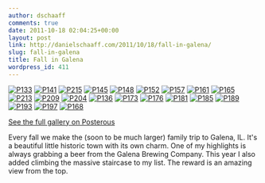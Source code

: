 ```yaml
---
author: dschaaff
comments: true
date: 2011-10-18 02:04:25+00:00
layout: post
link: http://danielschaaff.com/2011/10/18/fall-in-galena/
slug: fall-in-galena
title: Fall in Galena
wordpress_id: 411
---
```


[![P133](http://posterous.com/getfile/files.posterous.com/danielschaaff/GeowDxhaarvkwnaJGJkdumEFfijfImjrEsaBIztfdcGwicdngspAgHwEIixt/p133.jpg.scaled500.jpg)](http://posterous.com/getfile/files.posterous.com/danielschaaff/GeowDxhaarvkwnaJGJkdumEFfijfImjrEsaBIztfdcGwicdngspAgHwEIixt/p133.jpg.scaled1000.jpg) [![P141](http://posterous.com/getfile/files.posterous.com/danielschaaff/oxsasIoccsHHruwqhAfDwzGFxnIwfipFBJofkwsalAdaDlfhzaqkjDanpzhw/p141.jpg.scaled500.jpg)](http://posterous.com/getfile/files.posterous.com/danielschaaff/oxsasIoccsHHruwqhAfDwzGFxnIwfipFBJofkwsalAdaDlfhzaqkjDanpzhw/p141.jpg.scaled1000.jpg) [![P215](http://posterous.com/getfile/files.posterous.com/danielschaaff/hGfBJyHsraaECqcucgtIilgEEgIcInomvGCvnfuCGyuggCadAJiuxmypEqwb/p215.jpg.scaled500.jpg)](http://posterous.com/getfile/files.posterous.com/danielschaaff/hGfBJyHsraaECqcucgtIilgEEgIcInomvGCvnfuCGyuggCadAJiuxmypEqwb/p215.jpg.scaled1000.jpg) [![P145](http://posterous.com/getfile/files.posterous.com/danielschaaff/uDJEmgBqzmaDErJncCrjcenkBqIxDwBkEFiqGsIjBzyexdnccbvcwphbikGh/p145.jpg.scaled500.jpg)](http://posterous.com/getfile/files.posterous.com/danielschaaff/uDJEmgBqzmaDErJncCrjcenkBqIxDwBkEFiqGsIjBzyexdnccbvcwphbikGh/p145.jpg.scaled1000.jpg) [![P148](http://posterous.com/getfile/files.posterous.com/danielschaaff/BazIycpsgyIDvDhwrblrCjjincEIybuHlIsEhoyylEyAFvtbgryrJIjomFFs/p148.jpg.scaled500.jpg)](http://posterous.com/getfile/files.posterous.com/danielschaaff/BazIycpsgyIDvDhwrblrCjjincEIybuHlIsEhoyylEyAFvtbgryrJIjomFFs/p148.jpg.scaled1000.jpg) [![P152](http://posterous.com/getfile/files.posterous.com/danielschaaff/qzdmIzijpawFCrGjgaygvcIciqopujDykIdqwfCJnogyevBtpCDCgaGrAHgu/p152.jpg.scaled500.jpg)](http://posterous.com/getfile/files.posterous.com/danielschaaff/qzdmIzijpawFCrGjgaygvcIciqopujDykIdqwfCJnogyevBtpCDCgaGrAHgu/p152.jpg.scaled1000.jpg) [![P157](http://posterous.com/getfile/files.posterous.com/danielschaaff/FDiqtFGaFJJbkbCsGgutxwjGhFvpzpJHdxjeCvftHrqbyfiGdEubxrefBqgt/p157.jpg.scaled500.jpg)](http://posterous.com/getfile/files.posterous.com/danielschaaff/FDiqtFGaFJJbkbCsGgutxwjGhFvpzpJHdxjeCvftHrqbyfiGdEubxrefBqgt/p157.jpg.scaled1000.jpg) [![P161](http://posterous.com/getfile/files.posterous.com/danielschaaff/xnBqqxGhmCmCCAmageGhuFgpxCvaCjjaxbtdvBbHIIuwxDhlrCAdhxgsgaev/p161.jpg.scaled500.jpg)](http://posterous.com/getfile/files.posterous.com/danielschaaff/xnBqqxGhmCmCCAmageGhuFgpxCvaCjjaxbtdvBbHIIuwxDhlrCAdhxgsgaev/p161.jpg.scaled1000.jpg) [![P165](http://posterous.com/getfile/files.posterous.com/danielschaaff/qHxebksHhCDppImFbfwgFzHhzxlnxDhbqhhanaetyauqAncazrGenxuqqvgh/p165.jpg.scaled500.jpg)](http://posterous.com/getfile/files.posterous.com/danielschaaff/qHxebksHhCDppImFbfwgFzHhzxlnxDhbqhhanaetyauqAncazrGenxuqqvgh/p165.jpg.scaled1000.jpg) [![P213](http://posterous.com/getfile/files.posterous.com/danielschaaff/mugbJyjqjaylDbpAbCksxFbysfdtdilfaaawcgjjqdoyxaowrImgvygsqond/p213.jpg.scaled500.jpg)](http://posterous.com/getfile/files.posterous.com/danielschaaff/mugbJyjqjaylDbpAbCksxFbysfdtdilfaaawcgjjqdoyxaowrImgvygsqond/p213.jpg.scaled1000.jpg) [![P209](http://posterous.com/getfile/files.posterous.com/danielschaaff/DrlyqbIlajrJoAgdjwnxmGxrAoDqgwJHlrIuoyHGhJtjAcFooquvcHtqjygu/p209.jpg.scaled500.jpg)](http://posterous.com/getfile/files.posterous.com/danielschaaff/DrlyqbIlajrJoAgdjwnxmGxrAoDqgwJHlrIuoyHGhJtjAcFooquvcHtqjygu/p209.jpg.scaled1000.jpg) [![P204](http://posterous.com/getfile/files.posterous.com/danielschaaff/uvvabahkxaAgxtDJsofltoywIthhoHIbkJDecbbtrtkJmAxqDrcxwolrqtEA/p204.jpg.scaled500.jpg)](http://posterous.com/getfile/files.posterous.com/danielschaaff/uvvabahkxaAgxtDJsofltoywIthhoHIbkJDecbbtrtkJmAxqDrcxwolrqtEA/p204.jpg.scaled1000.jpg) [![P136](http://posterous.com/getfile/files.posterous.com/danielschaaff/DtihobcncrxDoFumgwxnxCzvhsFungdGcyFGqglnJCayzwmuzfHqojqDEGjs/p136.jpg.scaled500.jpg)](http://posterous.com/getfile/files.posterous.com/danielschaaff/DtihobcncrxDoFumgwxnxCzvhsFungdGcyFGqglnJCayzwmuzfHqojqDEGjs/p136.jpg.scaled1000.jpg) [![P173](http://posterous.com/getfile/files.posterous.com/danielschaaff/ydDBHppswyhmBwzuDGJwlHffxjeiAFtDDbohuBfpFBCjqItBpAaAzhJvjpCs/p173.jpg.scaled500.jpg)](http://posterous.com/getfile/files.posterous.com/danielschaaff/ydDBHppswyhmBwzuDGJwlHffxjeiAFtDDbohuBfpFBCjqItBpAaAzhJvjpCs/p173.jpg.scaled1000.jpg) [![P176](http://posterous.com/getfile/files.posterous.com/danielschaaff/pydaGobasJGurmqcvjsDkboFdhxhrohqirfxcGFcJElfykfozHngIotkfjol/p176.jpg.scaled500.jpg)](http://posterous.com/getfile/files.posterous.com/danielschaaff/pydaGobasJGurmqcvjsDkboFdhxhrohqirfxcGFcJElfykfozHngIotkfjol/p176.jpg.scaled1000.jpg) [![P181](http://posterous.com/getfile/files.posterous.com/danielschaaff/gwdpimJcJHqCyIHBwwoFAdCfsmeDbepoxfktpemvEGEctDCnivzHzyGIxomm/p181.jpg.scaled500.jpg)](http://posterous.com/getfile/files.posterous.com/danielschaaff/gwdpimJcJHqCyIHBwwoFAdCfsmeDbepoxfktpemvEGEctDCnivzHzyGIxomm/p181.jpg.scaled1000.jpg) [![P185](http://posterous.com/getfile/files.posterous.com/danielschaaff/aCCuGgoEsbgFIBnmjacCcjaDvjcFxJxllIkJqswjFEczneihrgEfkwpnFEcw/p185.jpg.scaled500.jpg)](http://posterous.com/getfile/files.posterous.com/danielschaaff/aCCuGgoEsbgFIBnmjacCcjaDvjcFxJxllIkJqswjFEczneihrgEfkwpnFEcw/p185.jpg.scaled1000.jpg) [![P189](http://posterous.com/getfile/files.posterous.com/danielschaaff/cBJDtfFBwrCHgvDlupzIsInCEAqtEvcinfguimJoHcFuEhlCqoBCreubJpcr/p189.jpg.scaled500.jpg)](http://posterous.com/getfile/files.posterous.com/danielschaaff/cBJDtfFBwrCHgvDlupzIsInCEAqtEvcinfguimJoHcFuEhlCqoBCreubJpcr/p189.jpg.scaled1000.jpg) [![P193](http://posterous.com/getfile/files.posterous.com/danielschaaff/binFbnnribaDuqAJtryCjhlryJJqcbCpfBfkcbslndrBikBnBxqdvczyAeBG/p193.jpg.scaled500.jpg)](http://posterous.com/getfile/files.posterous.com/danielschaaff/binFbnnribaDuqAJtryCjhlryJJqcbCpfBfkcbslndrBikBnBxqdvczyAeBG/p193.jpg.scaled1000.jpg) [![P197](http://posterous.com/getfile/files.posterous.com/danielschaaff/brmrkdEegHegnBJrgAzAEosjHvtppdgnwvJlzixrdnsiGetAfDrnjCIrbjbA/p197.jpg.scaled500.jpg)](http://posterous.com/getfile/files.posterous.com/danielschaaff/brmrkdEegHegnBJrgAzAEosjHvtppdgnwvJlzixrdnsiGetAfDrnjCIrbjbA/p197.jpg.scaled1000.jpg) [![P168](http://posterous.com/getfile/files.posterous.com/danielschaaff/qCtsmqdmdCrhEiCdCwbBGGkgubCqAdclGqAIFouvDDdjsHetGzhIxdxfpdnj/p168.jpg.scaled500.jpg)](http://posterous.com/getfile/files.posterous.com/danielschaaff/qCtsmqdmdCrhEiCdCwbBGGkgubCqAdclGqAIFouvDDdjsHetGzhIxdxfpdnj/p168.jpg.scaled1000.jpg)

[See the full gallery on Posterous](http://www.danielschaaff.com/fall-in-galena)

Every fall we make the (soon to be much larger) family trip to Galena, IL.  It's a beautiful little historic town with its own charm.  One of my highlights is always grabbing a beer from the Galena Brewing Company.  This year I also added climbing the massive staircase to my list. The reward is an amazing view from the top.
